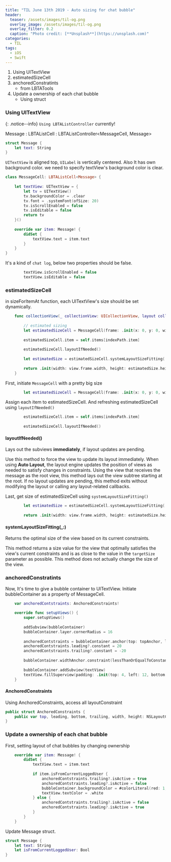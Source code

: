```yaml
---
title: "TIL June 13th 2019 - Auto sizing for chat bubble"
header:
  teaser: /assets/images/til-og.png
  overlay_image: /assets/images/til-og.png
  overlay_filter: 0.2
  caption: "Photo credit: [**Unsplash**](https://unsplash.com)"
categories:
  - TIL
tags:
  - iOS
  - Swift
---
```




1. Using UITextView
2. estimatedSizeCell
3. anchoredConstratints
   - from LBTATools
4. Update a ownership of each chat bubble
   - Using struct



### Using UITextView

{: .notice--info}
`Using LBTAListController` currently!



Message : LBTAListCell<Message> : LBTAListController<MessageCell, Message>

```swift
struct Message {
    let text: String
}
```



`UITextView` is aligned top, `UILabel` is vertically centered.
Also It has own background color. we need to specify textView's background color is clear.



```swift
class MessageCell: LBTAListCell<Message> {
    
    let textView: UITextView = {
        let tv = UITextView()
        tv.backgroundColor = .clear
        tv.font = .systemFont(ofSize: 20)
        tv.isScrollEnabled = false
        tv.isEditable = false
        return tv
    }()
    
    override var item: Message! {
        didSet {
            textView.text = item.text
        }
    }
}
```



It's a kind of `chat log`, below two properties should be false.

```swift
        textView.isScrollEnabled = false
        textView.isEditable = false
```



### estimatedSizeCell

in sizeForItemAt function, each UITextView's size should be set dynamically.

```swift
    func collectionView(_ collectionView: UICollectionView, layout collectionViewLayout: UICollectionViewLayout, sizeForItemAt indexPath: IndexPath) -> CGSize {
        
        // estimated sizing
        let estimatedSizeCell = MessageCell(frame: .init(x: 0, y: 0, width: view.frame.width, height: 1000))
        
        estimatedSizeCell.item = self.items[indexPath.item]
        
        estimatedSizeCell.layoutIfNeeded()
        
        let estimatedSize = estimatedSizeCell.systemLayoutSizeFitting(.init(width: view.frame.width, height: 1000))
        
        return .init(width: view.frame.width, height: estimatedSize.height)
    }
```



First, initiate `MessageCell` with a pretty big size

```swift
        let estimatedSizeCell = MessageCell(frame: .init(x: 0, y: 0, width: view.frame.width, height: 1000))
```



Assign each item to estimatedSizeCell.
And refreshing estimatedSizeCell using `layoutIfNeeded()`

```swift
        estimatedSizeCell.item = self.items[indexPath.item]
        
        estimatedSizeCell.layoutIfNeeded()
```



#### layoutIfNeeded()

Lays out the subviews **immediately**, if layout updates are pending.

Use this method to force the view to update its layout immediately. When using **Auto Layout**, the layout engine updates the position of views as needed to satisfy changes in constraints. Using the view that receives the message as the root view, this method lays out the view subtree starting at the root. If no layout updates are pending, this method exits without modifying the layout or calling any layout-related callbacks.



Last, get size of estimatedSizeCell using `systemLayoutSizeFitting()`

```swift
        let estimatedSize = estimatedSizeCell.systemLayoutSizeFitting(.init(width: view.frame.width, height: 1000))
        
        return .init(width: view.frame.width, height: estimatedSize.height)
```

 

#### systemLayoutSizeFitting(_:)

Returns the optimal size of the view based on its current constraints.

This method returns a size value for the view that optimally satisfies the view's current constraints and is as close to the value in the `targetSize` parameter as possible. This method does not actually change the size of the view.



### anchoredConstratints

Now, It's time to give a bubble container to UITextView.
Initiate bubbleContainer as a property of MessageCell. 

```swift
    var anchoredContstraints: AnchoredConstraints!

    override func setupViews() {
        super.setupViews()
        
        addSubview(bubbleContainer)
        bubbleContainer.layer.cornerRadius = 16
        
        anchoredContstraints = bubbleContainer.anchor(top: topAnchor, leading: leadingAnchor, bottom: bottomAnchor, trailing: trailingAnchor)
        anchoredContstraints.leading?.constant = 20
        anchoredContstraints.trailing?.constant = -20
        
        bubbleContainer.widthAnchor.constraint(lessThanOrEqualToConstant: 285).isActive = true
        
        bubbleContainer.addSubview(textView)
        textView.fillSuperview(padding: .init(top: 4, left: 12, bottom: 4, right: 12))
    }
```



#### AnchoredConstraints

Using AnchoredConstraints, access all layoutConstraint

```swift
public struct AnchoredConstraints {
    public var top, leading, bottom, trailing, width, height: NSLayoutConstraint?
}
```



### Update a ownership of each chat bubble

First, setting layout of chat bubbles by changing ownership

```swift
    override var item: Message! {
        didSet {
            textView.text = item.text
            
            if item.isFromCurrentLoggedUser {
                anchoredContstraints.trailing?.isActive = true
                anchoredContstraints.leading?.isActive = false
                bubbleContainer.backgroundColor = #colorLiteral(red: 1, green: 0.423529923, blue: 0.4469795823, alpha: 1)
                textView.textColor = .white
            } else {
                anchoredContstraints.trailing?.isActive = false
                anchoredContstraints.leading?.isActive = true
            }
        }
    }
```



Update Message struct.

```swift
struct Message {
    let text: String
    let isFromCurrentLoggedUser: Bool
}
```

